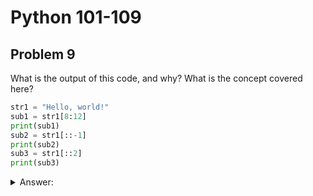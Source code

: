 # Python 101-109
## Problem 9

What is the output of this code, and why? What is the concept covered here?

```Python
str1 = "Hello, world!"
sub1 = str1[8:12]
print(sub1)
sub2 = str1[::-1]
print(sub2)
sub3 = str1[::2]
print(sub3)
```

<details>
<summary>Answer:</summary>

The concept is string slicing, which creates a new string object (a substring) from the original string object based on the given indexing sequence and the step slice argument, if any. sub1 returns the characters from and inclusive of index 8 to but exclusive of index 12, or the string "worl", which is then printed. The substring sub2 returns the entire string, but the slice step argument of -1 reverses the order of the indexing, returning the string reversed, or "!dlrow ,olleH", which is then printed. The last substring sub3 returns the entire original string, but the slice step argument of 2 instructs the indexing to skip every other index starting with index 0. The new substring has a value of "Hlo ol!", which is then printed.

</details>